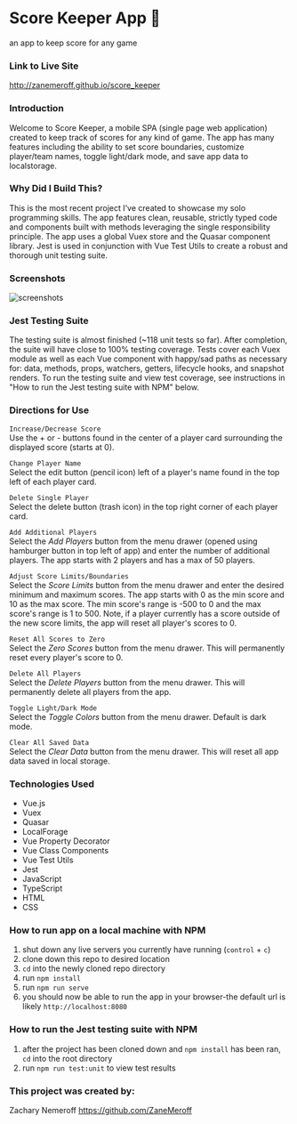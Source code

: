 # Score Keeper App 🎯
an app to keep score for any game

### Link to Live Site
http://zanemeroff.github.io/score_keeper

### Introduction
Welcome to Score Keeper, a mobile SPA (single page web application) created to keep track of scores for any kind of game. The app has many features including the ability to set score boundaries, customize player/team names, toggle light/dark mode, and save app data to localstorage.

### Why Did I Build This?
This is the most recent project I’ve created to showcase my solo programming skills. The app features clean, reusable, strictly typed code and components built with methods leveraging the single responsibility principle. The app uses a global Vuex store and the Quasar component library. Jest is used in conjunction with Vue Test Utils to create a robust and thorough unit testing suite.

### Screenshots
![screenshots](https://user-images.githubusercontent.com/53405028/124308856-1b1c9e80-db27-11eb-8eb6-8f49073d581c.png)

### Jest Testing Suite
The testing suite is almost finished (~118 unit tests so far). After completion, the suite will have close to 100% testing coverage. Tests cover each Vuex module as well as each Vue component with happy/sad paths as necessary for: data, methods, props, watchers, getters, lifecycle hooks, and snapshot renders. To run the testing suite and view test coverage, see instructions in "How to run the Jest testing suite with NPM" below.

### Directions for Use

`Increase/Decrease Score`<br>
Use the + or - buttons found in the center of a player card surrounding the displayed score (starts at 0). 

`Change Player Name`<br>
Select the edit button (pencil icon) left of a player's name found in the top left of each player card.

`Delete Single Player`<br>
Select the delete button (trash icon) in the top right corner of each player card.

`Add Additional Players`<br>
Select the *Add Players* button from the menu drawer (opened using hamburger button in top left of app) and enter the number of additional players. The app starts with 2 players and has a max of 50 players.

`Adjust Score Limits/Boundaries`<br>
Select the *Score Limits* button from the menu drawer and enter the desired minimum and maximum scores. The app starts with 0 as the min score and 10 as the max score. The min score's range is -500 to 0 and the max score's range is 1 to 500. Note, if a player currently has a score outside of the new score limits, the app will reset all player's scores to 0.

`Reset All Scores to Zero`<br>
Select the *Zero Scores* button from the menu drawer. This will permanently reset every player's score to 0.

`Delete All Players`<br>
Select the *Delete Players* button from the menu drawer. This will permanently delete all players from the app.

`Toggle Light/Dark Mode`<br>
Select the *Toggle Colors* button from the menu drawer. Default is dark mode.

`Clear All Saved Data`<br>
Select the *Clear Data* button from the menu drawer. This will reset all app data saved in local storage.

### Technologies Used
- Vue.js
- Vuex
- Quasar
- LocalForage
- Vue Property Decorator
- Vue Class Components
- Vue Test Utils
- Jest
- JavaScript
- TypeScript
- HTML
- CSS

### How to run app on a local machine with NPM
1. shut down any live servers you currently have running (`control` + `c`)
2. clone down this repo to desired location
3. `cd` into the newly cloned repo directory
4. run `npm install`
5. run `npm run serve`
6. you should now be able to run the app in your browser-the default url is likely `http://localhost:8080`

### How to run the Jest testing suite with NPM
1. after the project has been cloned down and `npm install` has been ran, `cd` into the root directory
2. run `npm run test:unit` to view test results

### This project was created by:
Zachary Nemeroff https://github.com/ZaneMeroff
